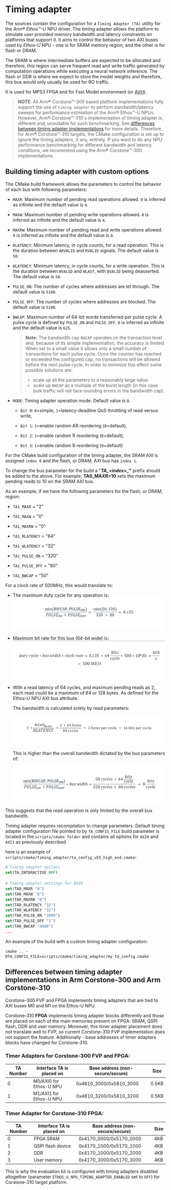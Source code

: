 # Timing adapter

The sources contain the configuration for a `Timing Adapter (TA)` utility for the *Arm® Ethos™-U* NPU driver. The
timing adapter allows the platform to simulate user provided memory bandwidth and latency constraints on platforms that
support it. It aims to control the behavior of two AXI buses used by *Ethos-U* NPU - one is for SRAM memory region, and
the other is for flash or DRAM.

The SRAM is where intermediate buffers are expected to be allocated and therefore, this region can serve frequent read
and write traffic generated by computation operations while executing a neural network inference. The flash or DDR is
where we expect to store the model weights and therefore, this bus would only usually be used for RO traffic.

It is used for MPS3 FPGA and for Fast Model environment (or [AVH](./arm_virtual_hardware.md#overview)).

> **NOTE**: All Arm® Corstone™-300 based platform implementations fully support the use of `timing adapter` to perform
> bandwidth/latency sweeps for performance estimation of the Arm® Ethos™-U NPUs. However, Arm® Corstone™-310's
> implementation of timing adapter is, different and, unsuitable for such benchmarking. See
> [differences between timing adapter implementations](#differences-between-timing-adapter-implementations-in-arm-corstone_300-and-arm-corstone_310) for more details. Therefore, for Arm® Corstone™-310 targets, the
> CMake configuration is set up to ignore the timing adapters, if any, entirely. If you want to do any NPU performance
> benchmarking for different bandwidth and latency conditions, we recommend using the Arm® Corstone™-300
> implementations.

## Building timing adapter with custom options

The CMake build framework allows the parameters to control the behavior of each bus with following parameters:

- `MAXR`: Maximum number of pending read operations allowed. `0` is inferred as infinite and the default value is `4`.

- `MAXW`: Maximum number of pending write operations allowed. `0` is inferred as infinite and the default value is `4`.

- `MAXRW`: Maximum number of pending read and write operations allowed. `0` is inferred as infinite and the default
  value is `8`.

- `RLATENCY`: Minimum latency, in cycle counts, for a read operation. This is the duration between `ARVALID` and
  `RVALID` signals. The default value is `50`.

- `WLATENCY`: Minimum latency, in cycle counts, for a write operation. This is the duration between `WVALID` and
  `WLAST`, with `BVALID` being deasserted. The default value is `50`.

- `PULSE_ON`: The number of cycles where addresses are let through. The default value is `5100`.

- `PULSE_OFF`: The number of cycles where addresses are blocked. The default value is `5100`.

- `BWCAP`: Maximum number of 64-bit words transferred per pulse cycle. A pulse cycle is defined by `PULSE_ON`
  and `PULSE_OFF`. `0` is inferred as infinite and the default value is `625`.

  > **Note:** The bandwidth cap `BWCAP` operates on the transaction level and, because of its simple implementation,
  > the accuracy is limited.
  > When set to a small value it allows only a small number of transactions for each pulse cycle.
  > Once the counter has reached or exceeded the configured cap, no transactions will be allowed before the next pulse
  > cycle. In order to minimize this effect some possible solutions are:
  >
  > - scale up all the parameters to a reasonably large value.
  > - scale up `BWCAP` as a multiple of the burst length (in this case bulk traffic will not face rounding errors in
  >   the bandwidth cap).

- `MODE`: Timing adapter operation mode. Default value is `0`.

  - `Bit 0`: `0`=simple, `1`=latency-deadline QoS throttling of read versus write,

  - `Bit 1`: `1`=enable random AR reordering (`0`=default),

  - `Bit 2`: `1`=enable random R reordering (`0`=default),

  - `Bit 3`: `1`=enable random B reordering (`0`=default)

For the CMake build configuration of the timing adapter, the SRAM AXI is assigned `index 0` and the flash, or DRAM, AXI
bus has `index 1`.

To change the bus parameter for the build a "***TA_\<index>_*"** prefix should be added to the above. For example,
**TA0_MAXR=10** sets the maximum pending reads to 10 on the SRAM AXI bus.

As an example, if we have the following parameters for the flash, or DRAM, region:

- `TA1_MAXR` = "2"

- `TA1_MAXW` = "0"

- `TA1_MAXRW` = "0"

- `TA1_RLATENCY` = "64"

- `TA1_WLATENCY` = "32"

- `TA1_PULSE_ON` = "320"

- `TA1_PULSE_OFF` = "80"

- `TA1_BWCAP` = "50"

For a clock rate of 500MHz, this would translate to:

- The maximum duty cycle for any operation is:\
  ![Maximum duty cycle formula](../media/F1.png)

- Maximum bit rate for this bus (64-bit wide) is:\
  ![Maximum bit rate formula](../media/F2.png)

- With a read latency of 64 cycles, and maximum pending reads as 2, each read could be a maximum of 64 or 128 bytes. As
  defined for the *Ethos-U* NPU AXI bus attribute.

  The bandwidth is calculated solely by read parameters:

  ![Bandwidth formula](../media/F3.png)

  This is higher than the overall bandwidth dictated by the bus parameters of:

  ![Overall bandwidth formula](../media/F4.png)

This suggests that the read operation is only limited by the overall bus bandwidth.

Timing adapter requires recompilation to change parameters. Default timing adapter configuration file pointed to by
`TA_CONFIG_FILE` build parameter is located in the `scripts/cmake folder` and contains all options for `AXI0` and `AXI1`
as previously described.

here is an example of `scripts/cmake/timing_adapter/ta_config_u55_high_end.cmake`:

```cmake
# Timing adapter options
set(TA_INTERACTIVE OFF)

# Timing adapter settings for AXI0
set(TA0_MAXR "8")
set(TA0_MAXW "8")
set(TA0_MAXRW "0")
set(TA0_RLATENCY "32")
set(TA0_WLATENCY "32")
set(TA0_PULSE_ON "3999")
set(TA0_PULSE_OFF "1")
set(TA0_BWCAP "4000")
...
```

An example of the build with a custom timing adapter configuration:

```commandline
cmake .. -DTA_CONFIG_FILE=scripts/cmake/timing_adapter/my_ta_config.cmake
```
## Differences between timing adapter implementations in Arm Corstone-300 and Arm Corstone-310

Corstone-300 FVP and FPGA implements timing adapters that are tied to AXI buses M0 and M1 on the Ethos-U NPU.

Corstone-310 **FPGA** implements timing adapter blocks differently and those are placed on each of the main
memories present on FPGA: SRAM, QSPI flash, DDR and user memory.
Moreover, this timer adapter placement does not translate well to FVP, so current Corstone-310 FVP implementation does
not support the feature. Additionally - base addresses of timer adapters blocks have changed for Corstone-310.

### Timer Adapters for Corstone-300 FVP and FPGA:

| TA Number | Interface TA is placed on | Base address (non-secure/secure) | Size  |
|-----------|---------------------------|----------------------------------|-------|
| 0         | M0/AXI0 for Ethos-U NPU   | 0x4810_3000/0x5810_3000          | 0.5KB |
| 1         | M1/AXI1 for Ethos-U NPU   | 0x4810_3200/0x5810_3200          | 0.5KB |

### Timer Adapter for Corstone-310 FPGA:

| TA Number | Interface TA is placed on | Base address (non-secure/secure) | Size |
|-----------|---------------------------|----------------------------------|------|
| 0         | FPGA SRAM                 | 0x4170_0000/0x5170_0000          | 4KB  |
| 1         | QSPI flash device         | 0x4170_1000/0x5170_1000          | 4KB  |
| 2         | DDR                       | 0x4170_1000/0x5170_2000          | 4KB  |
| 3         | User memory               | 0x4170_3000/0x5170_3000          | 4KB  |

This is why the evaluation kit is configured with timing adapters disabled altogether (parameter
`ETHOS_U_NPU_TIMING_ADAPTER_ENABLED` set to `OFF`) for Corstone-310 target platform. 
